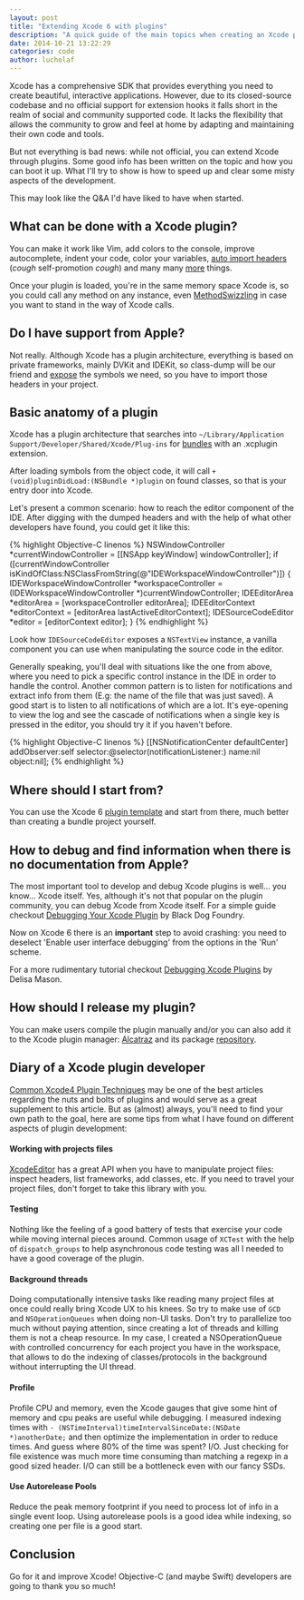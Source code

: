 ```yaml
---
layout: post
title: "Extending Xcode 6 with plugins"
description: "A quick guide of the main topics when creating an Xcode plugin"
date: 2014-10-21 13:22:29
categories: code
author: lucholaf
---
```


Xcode has a comprehensive SDK that provides everything you need to create beautiful, interactive applications. However, due to its closed-source codebase and no official support for extension hooks it falls short in the realm of social and community supported code. It lacks the flexibility that allows the community to grow and feel at home by adapting and maintaining their own code and tools.

But not everything is bad news: while not official, you can extend Xcode through plugins. Some good info has been written on the topic and how you can boot it up. What I\'ll try to show is how to speed up and clear some misty aspects of the development.

This may look like the Q&A I\'d have liked to have when started.

What can be done with a Xcode plugin?
-------------------------------------

You can make it work like Vim, add colors to the console, improve autocomplete, indent your code, color your variables, [auto import headers](https://github.com/lucholaf/Auto-Importer-for-Xcode) (*cough* self-promotion *cough*) and many many [more](http://nshipster.com/xcode-plugins/) things.

Once your plugin is loaded, you\'re in the same memory space Xcode is, so you could call any method on any instance, even [MethodSwizzling](http://cocoadev.com/MethodSwizzling) in case you want to stand in the way of Xcode calls.


Do I have support from Apple?
-----------------------------

Not really. Although Xcode has a plugin architecture, everything is based on private frameworks, mainly DVKit and IDEKit, so class-dump will be our friend and [expose](https://github.com/luisobo/Xcode-RuntimeHeaders) the symbols we need, so you have to import those headers in your project.


Basic anatomy of a plugin
-------------------------

Xcode has a plugin architecture that searches into `~/Library/Application Support/Developer/Shared/Xcode/Plug-ins` for [bundles](https://developer.apple.com/library/mac/documentation/CoreFoundation/Conceptual/CFBundles/AboutBundles/AboutBundles.html) with an .xcplugin extension.

After loading symbols from the object code, it will call `+ (void)pluginDidLoad:(NSBundle *)plugin` on found classes, so that is your entry door into Xcode.

Let\'s present a common scenario: how to reach the editor component of the IDE. After digging with the dumped headers and with the help of what other developers have found, you could get it like this:

{% highlight Objective-C linenos %}
NSWindowController *currentWindowController = [[NSApp keyWindow] windowController];
if ([currentWindowController isKindOfClass:NSClassFromString(@"IDEWorkspaceWindowController")]) {
    IDEWorkspaceWindowController *workspaceController = (IDEWorkspaceWindowController *)currentWindowController;
    IDEEditorArea *editorArea = [workspaceController editorArea];
    IDEEditorContext *editorContext = [editorArea lastActiveEditorContext];
    IDESourceCodeEditor *editor = [editorContext editor];
}
{% endhighlight %}

Look how `IDESourceCodeEditor` exposes a `NSTextView` instance, a vanilla component you can use when manipulating the source code in the editor.

Generally speaking, you\'ll deal with situations like the one from above, where you need to pick a specific control instance in the IDE in order to handle the control. Another common pattern is to listen for notifications and extract info from them (E.g: the name of the file that was just saved). A good start is to listen to all notifications of which are a lot. It\'s eye-opening to view the log and see the cascade of notifications when a single key is pressed in the editor, you should try it if you haven\'t before.

{% highlight Objective-C linenos %}
[[NSNotificationCenter defaultCenter] addObserver:self selector:@selector(notificationListener:) name:nil object:nil];
{% endhighlight %}


Where should I start from?
--------------------------

You can use the Xcode 6 [plugin template](https://github.com/kattrali/Xcode-Plugin-Template) and start from there, much better than creating a bundle project yourself.


How to debug and find information when there is no documentation from Apple?
----------------------------------------------------------------------------

The most important tool to develop and debug Xcode plugins is well\.\.\. you know\.\.\. Xcode itself. Yes, although it\'s not that popular on the plugin community, you can debug Xcode from Xcode itself. For a simple guide checkout [Debugging Your Xcode Plugin](http://www.blackdogfoundry.com/blog/debugging-your-xcode-plugin/) by Black Dog Foundry.

Now on Xcode 6 there is an **important** step to avoid crashing: you need to deselect \'Enable user interface debugging\' from the options in the \'Run\' scheme.

For a more rudimentary tutorial checkout [Debugging Xcode Plugins](https://coderwall.com/p/-mgtww) by Delisa Mason.


How should I release my plugin?
-------------------------------

You can make users compile the plugin manually and/or you can also add it to the Xcode plugin manager: [Alcatraz](https://github.com/supermarin/Alcatraz) and its package [repository](https://github.com/supermarin/alcatraz-packages).



Diary of a Xcode plugin developer
---------------------------------

[Common Xcode4 Plugin Techniques](http://www.blackdogfoundry.com/blog/common-xcode4-plugin-techniques/) may be one of the best articles regarding the nuts and bolts of plugins and would serve as a great supplement to this article. But as (almost) always, you\'ll need to find your own path to the goal, here are some tips from what I have found on different aspects of plugin development:

#### Working with projects files

[XcodeEditor](https://github.com/jasperblues/XcodeEditor) has a great API when you have to manipulate project files: inspect headers, list frameworks, add classes, etc. If you need to travel your project files, don\'t forget to take this library with you.

#### Testing

Nothing like the feeling of a good battery of tests that exercise your code while moving internal pieces around. Common usage of `XCTest` with the help of `dispatch_groups` to help asynchronous code testing was all I needed to have a good coverage of the plugin.

#### Background threads

Doing computationally intensive tasks like reading many project files at once could really bring Xcode UX to his knees. So try to make use of `GCD` and `NSOperationQueues` when doing non-UI tasks. Don\'t try to parallelize too much without paying attention, since creating a lot of threads and killing them is not a cheap resource. In my case, I created a NSOperationQueue with controlled concurrency for each project you have in the workspace, that allows to do the indexing of classes/protocols in the background without interrupting the UI thread.

#### Profile

Profile CPU and memory, even the Xcode gauges that give some hint of memory and cpu peaks are useful while debugging. I measured indexing times with `- (NSTimeInterval)timeIntervalSinceDate:(NSDate *)anotherDate;` and then optimize the implementation in order to reduce times. And guess where 80% of the time was spent? I/O. Just checking for file existence was much more time consuming than matching a regexp in a good sized header. I/O can still be a bottleneck even with our fancy SSDs.

#### Use Autorelease Pools

Reduce the peak memory footprint if you need to process lot of info in a single event loop. Using autorelease pools is a good idea while indexing, so creating one per file is a good start.


Conclusion
----------

Go for it and improve Xcode! Objective-C (and maybe Swift) developers are going to thank you so much!